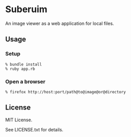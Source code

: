# Suberuim

An image viewer as a web application for local files.

## Usage

### Setup

```
% bundle install
% ruby app.rb
```

### Open a browser

```
% firefox http://host:port/path@to@image@or@directory
```

## License

MIT License.

See LICENSE.txt for details.
